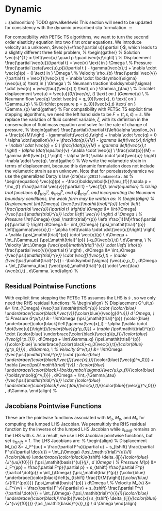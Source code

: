 # Dynamic

:::{admonition} TODO @rwalkerlewis
This section will need to be updated for consistency with the dynamic prescribed slip formulation.
:::

For compatibility with PETSc TS algorithms, we want to turn the second order elasticity equation into two first order equations.
We introduce velocity as a unknown, $\vec{v}=\frac{\partial u}{\partial t}$, which leads to a slightly different three field problem,
%
\begin{gather}
% Solution
\vec{s}^{T} = \left(\vec{u} \quad p \quad \vec{v}\right) \\
% Displacement
\frac{\partial \vec{u}}{\partial t} = \vec{v} \text{ in } \Omega \\
% Pressure
\frac{\partial \zeta(\vec{u},p)}{\partial t } - \gamma(\vec{x},t) + \nabla \cdot \vec{q}(p) = 0 \text{ in } \Omega \\
% Velocity
\rho_{b} \frac{\partial \vec{v}}{\partial t} = \vec{f}(\vec{x},t) + \nabla \cdot \boldsymbol{\sigma}(\vec{u},p) \text{ in } \Omega \\
% Neumann traction
\boldsymbol{\sigma} \cdot \vec{n} = \vec{\tau}(\vec{x},t) \text{ on } \Gamma_{\tau} \\
% Dirichlet displacement
\vec{u} = \vec{u}_{0}(\vec{x}, t) \text{ on } \Gamma_{u} \\
% Neumann flow
\vec{q} \cdot \vec{n} = q_{0}(\vec{x}, t) \text{ on } \Gamma_{q} \\
% Dirichlet pressure
p = p_{0}(\vec{x},t) \text{ on } \Gamma_{p}
\end{gather}
%
For compatibility with PETSc TS explicit time stepping algorithms, we need the left hand side to be $F = (t,s,\dot{s}) = \dot{s}$.
We replace the variation of fluid content variable, $\zeta$, with its definition in the conservation of fluid mass equation and solve for the rate of change of pressure,
%
\begin{gather}
  \frac{\partial}{\partial t}\left(\alpha \epsilon_{v} + \frac{p}{M}\right) - \gamma\left(\vec{x},t\right) + \nabla \cdot \vec{q} = 0 \\
  \alpha \dot{\epsilon}_{v} + \frac{\dot{p}}{M} - \gamma \left(\vec{x},t\right) + \nabla \cdot \vec{q} = 0 \\
  \frac{\dot{p}}{M} = \gamma \left(\vec{x},t \right) - \alpha \dot{\epsilon}_{v} -\nabla \cdot \vec{q} \\
  \frac{\dot{p}}{M} = \gamma \left(\vec{x},t \right) - \alpha \left( \nabla \cdot \dot{\vec{u}} \right) -\nabla \cdot \vec{q}.
\end{gather}
%
We write the volumetric strain in terms of displacement, because this dynamic formulation does not include the volumetric strain as an unknown. Note that for poroelastodynamics we use the generalized Darcy's law {cite}`ding2013fundamental` as
%
\begin{equation}
  \vec{q}(p) = -\frac{\boldsymbol{k}}{\mu_{f}}(\nabla p + \rho_{f} \frac{\partial \vec{v}}{\partial t} - \vec{f}_f).
\end{equation}
%
Using trial functions ${\vec{\psi}_\mathit{trial}^{u}}$, ${\psi_\mathit{trial}^{p}}$, and ${\vec{\psi}_\mathit{trial}^{v}}$, and incorporating the Neumann boundary conditions, the weak form may be written as:
%
\begin{align}
  % Displacement
  \int_{\Omega} {\vec{\psi}_\mathit{trial}^{u}} \cdot \left( \frac{\partial \vec{u}}{\partial t} \right)d \Omega &= \int_{\Omega} {\vec{\psi}_\mathit{trial}^{u}} \cdot \left( \vec{v} \right) d \Omega \\
  % Pressure
  \int_{\Omega} {\psi_\mathit{trial}^{p}} \left( \frac{1}{M}\frac{\partial p}{\partial t} \right) d\Omega &=
  \int_{\Omega} {\psi_\mathit{trial}^{p}} \left[\gamma(\vec{x},t) - \alpha \left(\nabla \cdot \dot{\vec{u}}\right) \right]  + \nabla {\psi_\mathit{trial}^{p}} \cdot \vec{q}(p) \ d\Omega +
  \int_{\Gamma_q} {\psi_\mathit{trial}^{p}} (-q_0(\vec{x},t)) \ d\Gamma, \\
  % Velocity
  \int_\Omega {\vec{\psi}_\mathit{trial}^{v}} \cdot \left( \rho_{b} \frac{\partial
  \vec{v}}{\partial t} \right) \,
  d\Omega &= \int_\Omega {\vec{\psi}_\mathit{trial}^{v}} \cdot \vec{f}(\vec{x},t) + \nabla {\vec{\psi}_\mathit{trial}^{v}} :
  -\boldsymbol{\sigma} (\vec{u},p_f) \, d\Omega + \int_{\Gamma_\tau} {\vec{\psi}_\mathit{trial}^{u}}
  \cdot \vec{\tau}(\vec{x},t) \, d\Gamma.
\end{align}
%
## Residual Pointwise Functions

With explicit time stepping the PETSc TS assumes the LHS is $\dot{s}$ , so we only need the RHS residual functions:
%
\begin{align}
% Displacement
  G^u(t,s) &= \int_{\Omega} {\vec{\psi}_\mathit{trial}^{u}} \cdot {\color{blue} \underbrace{\color{black}\vec{v}}_{\color{blue}{\vec{g}_0^u}}} d \Omega, \\
% Pressure
  G^p(t,s) &= \int_\Omega {\psi_\mathit{trial}^{p}} {\color{blue} \underbrace{\color{black}\left(\gamma(\vec{x},t) - \alpha (\nabla \cdot \dot{\vec{u}})\right)}_{\color{blue}{g^p_0}}} + \nabla {\psi_\mathit{trial}^{p}} \cdot {\color{blue} \underbrace{\color{black}\vec{q}(p_f)}_{\color{blue}{\vec{g}^p_1}}} \, d\Omega + \int_{\Gamma_q} {\psi_\mathit{trial}^{p}} ({\color{blue} \underbrace{\color{black}-q_0(\vec{x},t)}_{\color{blue}{g^p_0}}}) \, d\Gamma, \\
% Velocity
 G^v(t,s) &= \int_\Omega {\vec{\psi}_\mathit{trial}^{v}} \cdot {\color{blue}  \underbrace{\color{black}\vec{f}(\vec{x},t)}_{\color{blue}{\vec{g}^v_0}}} + \nabla {\vec{\psi}_\mathit{trial}^{v}} : {\color{blue}  \underbrace{\color{black}-\boldsymbol{\sigma}(\vec{u},p_f)}_{\color{blue}{\boldsymbol{g}^v_1}}} \, d\Omega + \int_{\Gamma_\tau} {\vec{\psi}_\mathit{trial}^{u}} \cdot   {\color{blue}  \underbrace{\color{black}\vec{\tau}(\vec{x},t)}_{\color{blue}{\vec{g}^v_0}}} \, d\Gamma.
\end{align}
%

## Jacobians Pointwise Functions

These are the pointwise functions associated with $M_{u}$, $M_{p}$, and $M_{v}$ for computing the lumped LHS Jacobian.
We premultiply the RHS residual function by the inverse of the lumped LHS Jacobian while $s_\mathit{tshift}$ remains on the LHS with $\dot{s}$. As a result, we use LHS Jacobian pointwise functions, but set $s_\mathit{tshift} = 1$.
The LHS Jacobians are:
%
\begin{align}
% Displacement
  M_{u} &= J_F^{uu} = \frac{\partial F^u}{\partial u} + s_{tshift} \frac{\partial F^u}{\partial \dot{u}} =
  \int_{\Omega} {\psi_\mathit{trial}^{u}}_{i} {\color{blue}  \underbrace{\color{black}s_{tshift} \delta_{ij}}_{\color{blue}{J^{uu}_{f0}}}} {\psi_\mathit{basis}^{u}}_{j} \, d \Omega \\
% Pressure
  M_{p} &= J_F^{pp} = \frac{\partial F^p}{\partial p} + s_{tshift} \frac{\partial F^p}{\partial \dot{p}} =
  \int_{\Omega} {\psi_\mathit{trial}^{p}} {\color{blue} \underbrace{\color{black}\left(s_{tshift} \frac{1}{M}\right)}_{\color{blue}{J_{f0}^{pp}}}} {\psi_\mathit{basis}^{p}} \ d\Omega \\
% Velocity
  M_{v} &= J_F^{vv} = \frac{\partial F^v}{\partial v} + s_{tshift} \frac{\partial F^v}{\partial \dot{v}} =
  \int_{\Omega} {\psi_\mathit{trial}^{v}}_{i}{\color{blue}  \underbrace{\color{black}\rho_{b}(\vec{x}) s_{tshift} \delta_{ij}}_{\color{blue}{J^{vv}_{f0}}}} {\psi_\mathit{basis}^{v}}_{j} \  d \Omega
\end{align}
